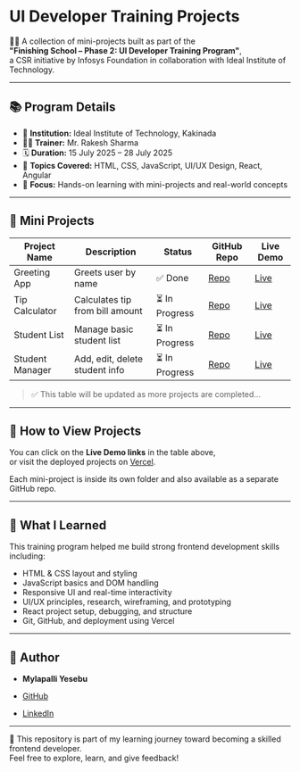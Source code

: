 # UI Developer Training Projects

👨‍💻 A collection of mini-projects built as part of the  
**"Finishing School – Phase 2: UI Developer Training Program"**,  
a CSR initiative by Infosys Foundation in collaboration with Ideal Institute of Technology.

---

## 📚 Program Details

- 🏫 **Institution:** Ideal Institute of Technology, Kakinada  
- 🧑‍🏫 **Trainer:** Mr. Rakesh Sharma  
- 🗓️ **Duration:** 15 July 2025 – 28 July 2025  
- 🧠 **Topics Covered:** HTML, CSS, JavaScript, UI/UX Design, React, Angular  
- 🎯 **Focus:** Hands-on learning with mini-projects and real-world concepts

---

## 🧩 Mini Projects

| Project Name     | Description                      | Status       | GitHub Repo                                                                 | Live Demo                                   |
|------------------|----------------------------------|--------------|------------------------------------------------------------------------------|---------------------------------------------|
| Greeting App     | Greets user by name              | ✅ Done       | [Repo](https://github.com/MylapalliYesebu/greeting-app)                     | [Live](https://greeting-app.vercel.app)     |
| Tip Calculator   | Calculates tip from bill amount  | ⏳ In Progress       | [Repo](https://github.com/MylapalliYesebu/tip-calculator)                   | [Live](https://tip-calculator.vercel.app)   |
| Student List     | Manage basic student list        | ⏳ In Progress | [Repo](https://github.com/MylapalliYesebu/student-list)                     | [Live](https://student-list.vercel.app)     |
| Student Manager  | Add, edit, delete student info   | ⏳ In Progress | [Repo](https://github.com/MylapalliYesebu/student-manager)                  | [Live](https://student-manager.vercel.app)  |

> ✅ This table will be updated as more projects are completed...

---

## 🚀 How to View Projects

You can click on the **Live Demo links** in the table above,  
or visit the deployed projects on [Vercel](https://vercel.com/dashboard).

Each mini-project is inside its own folder and also available as a separate GitHub repo.

---

## 📌 What I Learned

This training program helped me build strong frontend development skills including:

- HTML & CSS layout and styling
- JavaScript basics and DOM handling
- Responsive UI and real-time interactivity
- UI/UX principles, research, wireframing, and prototyping
- React project setup, debugging, and structure
- Git, GitHub, and deployment using Vercel

---

## 👤 Author

- **Mylapalli Yesebu**  

- [GitHub](https://github.com/MylapalliYesebu)
- [LinkedIn](https://www.linkedin.com/in/mylapalliyesebu/)

---

🔗 This repository is part of my learning journey toward becoming a skilled frontend developer.  
Feel free to explore, learn, and give feedback!
